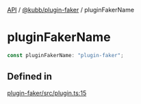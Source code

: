 [API](../../../packages.md) / [@kubb/plugin-faker](../index.md) / pluginFakerName

# pluginFakerName

```ts
const pluginFakerName: "plugin-faker";
```

## Defined in

[plugin-faker/src/plugin.ts:15](https://github.com/kubb-project/kubb/blob/dcebbafbee668a7722775212bce85eec29e39573/packages/plugin-faker/src/plugin.ts#L15)
